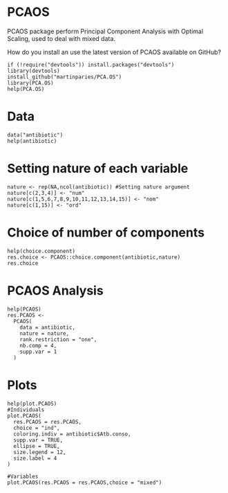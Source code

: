 # PCAOS

PCAOS package perform Principal Component Analysis with Optimal Scaling, used to deal with mixed data.

How do you install an use the latest version of PCAOS available on GitHub?

```{r}
if (!require("devtools")) install.packages("devtools")
library(devtools)
install_github("martinparies/PCA.OS")
library(PCA.OS)
help(PCA.OS)
```

# Data
```{r}
data("antibiotic")
help(antibiotic)
```

# Setting nature of each variable
```{r}
nature <- rep(NA,ncol(antibiotic)) #Setting nature argument
nature[c(2,3,4)] <- "num"
nature[c(1,5,6,7,8,9,10,11,12,13,14,15)] <- "nom"
nature[c(1,15)] <- "ord"
```

# Choice of number of components
```{r}
help(choice.component)
res.choice <- PCAOS::choice.component(antibiotic,nature)
res.choice
```

# PCAOS Analysis
```{r}
help(PCAOS)
res.PCAOS <-
  PCAOS(
    data = antibiotic,
    nature = nature,
    rank.restriction = "one",
    nb.comp = 4,
    supp.var = 1
  )
```

# Plots
```{r}
help(plot.PCAOS)
#Individuals
plot.PCAOS(
  res.PCAOS = res.PCAOS,
  choice = "ind",
  coloring.indiv = antibiotic$Atb.conso,
  supp.var = TRUE,
  ellipse = TRUE,
  size.legend = 12,
  size.label = 4
)

#Variables
plot.PCAOS(res.PCAOS = res.PCAOS,choice = "mixed")
```
